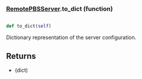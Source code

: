 ### [RemotePBSServer](RemotePBSServer.md).to_dict (function)


```py

def to_dict(self)

```



Dictionary representation of the server configuration.

Returns
----------
* (dict)

